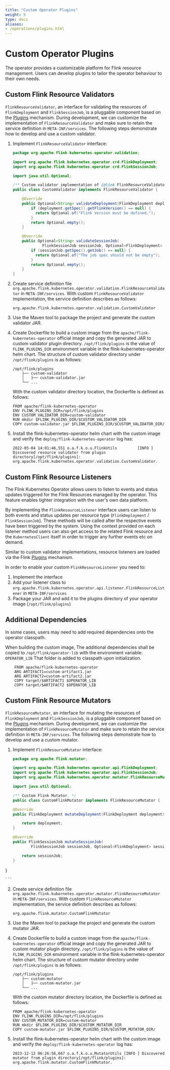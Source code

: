 ```yaml
---
title: "Custom Operator Plugins"
weight: 5
type: docs
aliases:
- /operations/plugins.html
---
```

<!--
Licensed to the Apache Software Foundation (ASF) under one
or more contributor license agreements.  See the NOTICE file
distributed with this work for additional information
regarding copyright ownership.  The ASF licenses this file
to you under the Apache License, Version 2.0 (the
"License"); you may not use this file except in compliance
with the License.  You may obtain a copy of the License at

  http://www.apache.org/licenses/LICENSE-2.0

Unless required by applicable law or agreed to in writing,
software distributed under the License is distributed on an
"AS IS" BASIS, WITHOUT WARRANTIES OR CONDITIONS OF ANY
KIND, either express or implied.  See the License for the
specific language governing permissions and limitations
under the License.
-->

# Custom Operator Plugins

The operator provides a customizable platform for Flink resource management. Users can develop plugins to tailor the operator behaviour to their own needs.

## Custom Flink Resource Validators

`FlinkResourceValidator`, an interface for validating the resources of `FlinkDeployment` and `FlinkSessionJob`,  is a pluggable component based on the [Plugins](https://nightlies.apache.org/flink/flink-docs-master/docs/deployment/filesystems/plugins) mechanism. During development, we can customize the implementation of `FlinkResourceValidator` and make sure to retain the service definition in `META-INF/services`.
The following steps demonstrate how to develop and use a custom validator.

1. Implement `FlinkResourceValidator` interface:
    ```java
    package org.apache.flink.kubernetes.operator.validation;

    import org.apache.flink.kubernetes.operator.crd.FlinkDeployment;
    import org.apache.flink.kubernetes.operator.crd.FlinkSessionJob;

    import java.util.Optional;

    /** Custom validator implementation of {@link FlinkResourceValidator}. */
    public class CustomValidator implements FlinkResourceValidator {

        @Override
        public Optional<String> validateDeployment(FlinkDeployment deployment) {
            if (deployment.getSpec().getFlinkVersion() == null) {
              return Optional.of("Flink Version must be defined.");
            }
            return Optional.empty();
        }

        @Override
        public Optional<String> validateSessionJob(
                 FlinkSessionJob sessionJob, Optional<FlinkDeployment> session) {
            if (sessionJob.getSpec().getJob() == null) {
              return Optional.of("The job spec should not be empty");
            }
            return Optional.empty();
        }
    }
    ```

2. Create service definition file `org.apache.flink.kubernetes.operator.validation.FlinkResourceValidator` in `META-INF/services`.   With custom `FlinkResourceValidator` implementation, the service definition describes as follows:
    ```text
    org.apache.flink.kubernetes.operator.validation.CustomValidator
    ```

3. Use the Maven tool to package the project and generate the custom validator JAR.

4. Create Dockerfile to build a custom image from the `apache/flink-kubernetes-operator` official image and copy the generated JAR to custom validator plugin directory.
    `/opt/flink/plugins` is the value of `FLINK_PLUGINS_DIR` environment variable in the flink-kubernetes-operator helm chart. The structure of custom validator directory under `/opt/flink/plugins` is as follows:
    ```text
    /opt/flink/plugins
        ├── custom-validator
        │   ├── custom-validator.jar
        └── ...
    ```

    With the custom validator directory location, the Dockerfile is defined as follows:
    ```shell script
    FROM apache/flink-kubernetes-operator
    ENV FLINK_PLUGINS_DIR=/opt/flink/plugins
    ENV CUSTOM_VALIDATOR_DIR=custom-validator
    RUN mkdir $FLINK_PLUGINS_DIR/$CUSTOM_VALIDATOR_DIR
    COPY custom-validator.jar $FLINK_PLUGINS_DIR/$CUSTOM_VALIDATOR_DIR/
    ```

5. Install the flink-kubernetes-operator helm chart with the custom image and verify the `deploy/flink-kubernetes-operator` log has:
    ```text
    2022-05-04 14:01:46,551 o.a.f.k.o.u.FlinkUtils         [INFO ] Discovered resource validator from plugin directory[/opt/flink/plugins]: org.apache.flink.kubernetes.operator.validation.CustomValidator.
    ```

## Custom Flink Resource Listeners

The Flink Kubernetes Operator allows users to listen to events and status updates triggered for the Flink Resources managed by the operator.
This feature enables tighter integration with the user's own data platform.

By implementing the `FlinkResourceListener` interface users can listen to both events and status updates per resource type (`FlinkDeployment` / `FlinkSessionJob`). These methods will be called after the respective events have been triggered by the system.
Using the context provided on each listener method users can also get access to the related Flink resource and the `KubernetesClient` itself in order to trigger any further events etc on demand.

Similar to custom validator implementations, resource listeners are loaded via the Flink [Plugins](https://nightlies.apache.org/flink/flink-docs-master/docs/deployment/filesystems/plugins) mechanism.

In order to enable your custom `FlinkResourceListener` you need to:

 1. Implement the interface
 2. Add your listener class to `org.apache.flink.kubernetes.operator.api.listener.FlinkResourceListener` in `META-INF/services`
 3. Package your JAR and add it to the plugins directory of your operator image (`/opt/flink/plugins`)


## Additional Dependencies
In some cases, users may need to add required dependencies onto the operator classpath.

When building the custom image, The additional dependencies shall be copied to `/opt/flink/operator-lib` with the environment variable: `OPERATOR_LIB`
That folder is added to classpath upon initialization.

```shell script
    FROM apache/flink-kubernetes-operator
    ARG ARTIFACT1=custom-artifact1.jar
    ARG ARTIFACT2=custom-artifact2.jar
    COPY target/$ARTIFACT1 $OPERATOR_LIB
    COPY target/$ARTIFACT2 $OPERATOR_LIB
```

## Custom Flink Resource Mutators

`FlinkResourceMutator`, an interface for mutating the resources of `FlinkDeployment` and `FlinkSessionJob`,  is a pluggable component based on the [Plugins](https://nightlies.apache.org/flink/flink-docs-master/docs/deployment/filesystems/plugins) mechanism. During development, we can customize the implementation of `FlinkResourceMutator` and make sure to retain the service definition in `META-INF/services`.
The following steps demonstrate how to develop and use a custom mutator.

1. Implement `FlinkResourceMutator` interface:
    ```java
    package org.apache.flink.mutator;

   import org.apache.flink.kubernetes.operator.api.FlinkDeployment;
   import org.apache.flink.kubernetes.operator.api.FlinkSessionJob;
   import org.apache.flink.kubernetes.operator.mutator.FlinkResourceMutator;

   import java.util.Optional;

   /** Custom Flink Mutator. */
   public class CustomFlinkMutator implements FlinkResourceMutator {

    @Override
    public FlinkDeployment mutateDeployment(FlinkDeployment deployment) {

        return deployment;
    }

    @Override
    public FlinkSessionJob mutateSessionJob(
            FlinkSessionJob sessionJob, Optional<FlinkDeployment> session) {

        return sessionJob;
    }
}

    ```

2. Create service definition file `org.apache.flink.kubernetes.operator.mutator.FlinkResourceMutator` in `META-INF/services`.   With custom `FlinkResourceMutator` implementation, the service definition describes as follows:
    ```text
    org.apache.flink.mutator.CustomFlinkMutator
    ```

3. Use the Maven tool to package the project and generate the custom mutator JAR.

4. Create Dockerfile to build a custom image from the `apache/flink-kubernetes-operator` official image and copy the generated JAR to custom mutator plugin directory.
   `/opt/flink/plugins` is the value of `FLINK_PLUGINS_DIR` environment variable in the flink-kubernetes-operator helm chart. The structure of custom mutator directory under `/opt/flink/plugins` is as follows:
    ```text
    /opt/flink/plugins
        ├── custom-mutator
        │   ├── custom-mutator.jar
        └── ...
    ```

   With the custom mutator directory location, the Dockerfile is defined as follows:
    ```shell script
    FROM apache/flink-kubernetes-operator
    ENV FLINK_PLUGINS_DIR=/opt/flink/plugins
    ENV CUSTOM_MUTATOR_DIR=custom-mutator
    RUN mkdir $FLINK_PLUGINS_DIR/$CUSTOM_MUTATOR_DIR
    COPY custom-mutator.jar $FLINK_PLUGINS_DIR/$CUSTOM_MUTATOR_DIR/
    ```

5. Install the flink-kubernetes-operator helm chart with the custom image and verify the `deploy/flink-kubernetes-operator` log has:
    ```text
    2023-12-12 06:26:56,667 o.a.f.k.o.u.MutatorUtils [INFO ] Discovered mutator from plugin directory[/opt/flink/plugins]: org.apache.flink.mutator.CustomFlinkMutator.
    ```
